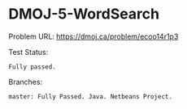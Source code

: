 # DMOJ-5-WordSearch

Problem URL:
    https://dmoj.ca/problem/ecoo14r1p3
    
Test Status: 

    Fully passed.
    
Branches:

    master: Fully Passed. Java. Netbeans Project.
